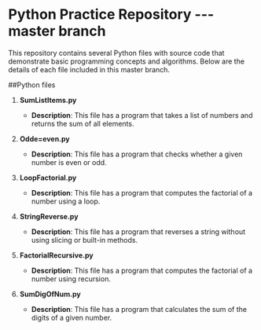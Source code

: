 # Python Practice Repository --- master branch

This repository contains several Python files with source code that demonstrate basic programming concepts and algorithms. Below are the details of each file included in this master branch.

##Python files

1. **SumListItems.py**
   - **Description**: This file has a program that takes a list of numbers and returns the sum of all elements.


2. **Odde=even.py**
   - **Description**: This file has a program that checks whether a given number is even or odd.


3. **LoopFactorial.py**
   - **Description**: This file has a program that computes the factorial of a number using a loop.


4. **StringReverse.py**
   - **Description**: This file has a program that reverses a string without using slicing or built-in methods.


5. **FactorialRecursive.py**
   - **Description**: This  file has a program that computes the factorial of a number using recursion.
  

6. **SumDigOfNum.py**
   - **Description**: This  file has a program that calculates the sum of the digits of a given number.
  
